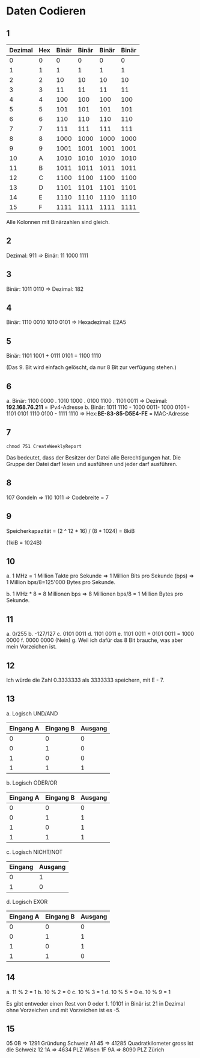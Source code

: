 # Daten Codieren

## 1

| Dezimal | Hex   | Binär  | Binär  | Binär  | Binär  |
|---------|-------|--------|--------|--------|--------|
| 0       | 0     | 0      | 0      | 0      | 0      |
| 1       | 1     | 1      | 1      | 1      | 1      |
| 2       | 2     | 10     | 10     | 10     | 10     |
| 3       | 3     | 11     | 11     | 11     | 11     |
| 4       | 4     | 100    | 100    | 100    | 100    |
| 5       | 5     | 101    | 101    | 101    | 101    |
| 6       | 6     | 110    | 110    | 110    | 110    |
| 7       | 7     | 111    | 111    | 111    | 111    |
| 8       | 8     | 1000   | 1000   | 1000   | 1000   |
| 9       | 9     | 1001   | 1001   | 1001   | 1001   |
| 10      | A     | 1010   | 1010   | 1010   | 1010   |
| 11      | B     | 1011   | 1011   | 1011   | 1011   |
| 12      | C     | 1100   | 1100   | 1100   | 1100   |
| 13      | D     | 1101   | 1101   | 1101   | 1101   |
| 14      | E     | 1110   | 1110   | 1110   | 1110   |
| 15      | F     | 1111   | 1111   | 1111   | 1111   |

Alle Kolonnen mit Binärzahlen sind gleich.

## 2

Dezimal: 911 => Binär:  11 1000 1111

## 3

Binär: 1011 0110 => Dezimal: 182

## 4

Binär: 1110 0010 1010 0101 => Hexadezimal: E2A5

## 5

Binär: 1101 1001 + 0111 0101 = 1100 1110

(Das 9. Bit wird einfach gelöscht, da nur 8 Bit zur verfügung stehen.)

## 6

a. Binär: 1100 0000 . 1010 1000 . 0100 1100 . 1101 0011 => Dezimal: **192.168.76.211** = IPv4-Adresse
b. Binär: 1011 1110 - 1000 0011- 1000 0101 - 1101 0101 1110 0100 - 1111 1110 => Hex:**BE-83-85-D5E4-FE** = MAC-Adresse

## 7

`chmod 751 CreateWeeklyReport`

Das bedeutet, dass der Besitzer der Datei alle Berechtigungen hat. Die Gruppe der Datei darf lesen und ausführen und jeder darf ausführen.

## 8

107 Gondeln => 110 1011 => Codebreite = 7

## 9

Speicherkapazität = (2 ^ 12 * 16) / (8 * 1024) = 8kiB

(1kiB = 1024B)

## 10

a. 1 MHz = 1 Million Takte pro Sekunde =>
   1 Million Bits pro Sekunde (bps) =>
   1 Million bps/8=125'000 Bytes pro Sekunde.

b. 1 MHz * 8 = 8 Millionen bps =>
   8 Millionen bps/8 = 1 Million Bytes pro Sekunde.

## 11

a. 0/255
b. -127/127
c. 0101 0011
d. 1101 0011
e. 1101 0011 + 0101 0011 = 1000 0000
f. 0000 0000 (Nein)
g. Weil ich dafür das 8 Bit brauche, was aber mein Vorzeichen ist.

## 12

Ich würde die Zahl 0.3333333 als 3333333 speichern, mit E - 7.

## 13

a. Logisch UND/AND

| Eingang A | Eingang B | Ausgang |
|-----------|-----------|---------|
| 0         | 0         | 0       |
| 0         | 1         | 0       |
| 1         | 0         | 0       |
| 1         | 1         | 1       |

b. Logisch ODER/OR

| Eingang A | Eingang B | Ausgang |
|-----------|-----------|---------|
| 0         | 0         | 0       |
| 0         | 1         | 1       |
| 1         | 0         | 1       |
| 1         | 1         | 1       |

c. Logisch NICHT/NOT

| Eingang | Ausgang |
|---------|---------|
| 0       | 1       |
| 1       | 0       |

d. Logisch EXOR

| Eingang A | Eingang B | Ausgang |
|-----------|-----------|---------|
| 0         | 0         | 0       |
| 0         | 1         | 1       |
| 1         | 0         | 1       |
| 1         | 1         | 0       |

## 14

a. 11 % 2 = 1
b. 10 % 2 = 0
c. 10 % 3 = 1
d. 10 % 5 = 0
e. 10 % 9 = 1

Es gibt entweder  einen Rest von 0 oder 1. 10101 in Binär ist 21 in Dezimal ohne Vorzeichen und mit Vorzeichen ist es -5.

## 15

05 0B => 1291 Gründung Schweiz
A1 45 => 41285 Quadratkilometer gross ist die Schweiz
12 1A => 4634 PLZ Wisen
1F 9A => 8090 PLZ Zürich
